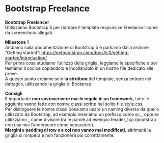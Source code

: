 Bootstrap Freelance
===
**Bootstrap Freelancer**  
Utilizziamo Bootstrap 5 per ricreare il template responsive Freelancer come da screenshots allegati.  

**Milestone 1**  
Andiamo sulla documentazione di Bootstrap 5 e partiamo dalla sezione “Getting started”: 
https://getbootstrap.com/docs/5.0/getting-started/introduction/  
Per prima cosa studiamo l’utilizzo della griglia, leggiamo le specifiche e poi testiamo il codice copiandolo e incollandolo in un nostro file dedicato alle prove.  
A questo punto creiamo solo **la struttura** del template, senza entrare nel dettaglio, utilizzando la griglia di Bootstrap.  

**Consigli**  
È importante **non sovrascrivere mai le regole di un framework**, tutte le aggiunte vanno fatte con nostre classi scritte nel solito file style.css.  
Per distinguere le nostre classi possiamo usare un naming diverso da quello utilizzato da Bootstrap, ad esempio inseriamo un prefisso come sc_, oppure utilizziamo _ come divisore tra le parole ad esempio header_top (bootstrap non usa mai l’underscore come separatore).  
**Margini e padding di row e e col non vanno mai modificati**, altrimenti la griglia si romperà e non funzionerà più correttamente.  
